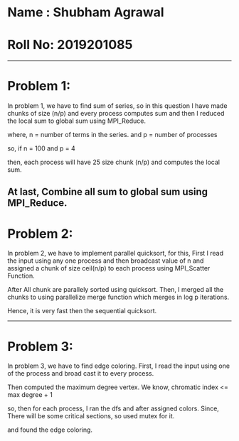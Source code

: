 
# Name : Shubham Agrawal
# Roll No: 2019201085

-----------------------------
# Problem 1:
In problem 1, we have to find sum of series, so in this question I have made chunks of size (n/p) and every process computes sum and then I reduced the local sum to global sum using MPI_Reduce.

where, n = number of terms in the series.
and    p = number of processes

so, if n = 100 and p = 4

then, each process will have 25 size chunk (n/p) and computes the local sum.

At last, Combine all sum to global sum using MPI_Reduce. 
----------------------------------


# Problem 2:
In problem 2, we have to implement parallel quicksort, for this, First I read the input using any one process and then broadcast value of n and assigned a chunk of size ceil(n/p) to each process using MPI_Scatter Function.

After All chunk are parallely sorted using quicksort. Then, I merged all the chunks to using parallelize merge function which merges in log p iterations.

Hence, it is very fast then the sequential quicksort. 


-------------------------------------------
# Problem 3:
In problem 3, we have to find edge coloring.
First, I read the input using one of the process and broad cast it to every process.

Then computed the maximum degree vertex.
We know, chromatic index <= max degree  + 1

so, then for each process, I ran the dfs and after assigned colors. Since, There will be some critical sections, so used mutex for it.

and found the edge coloring.




